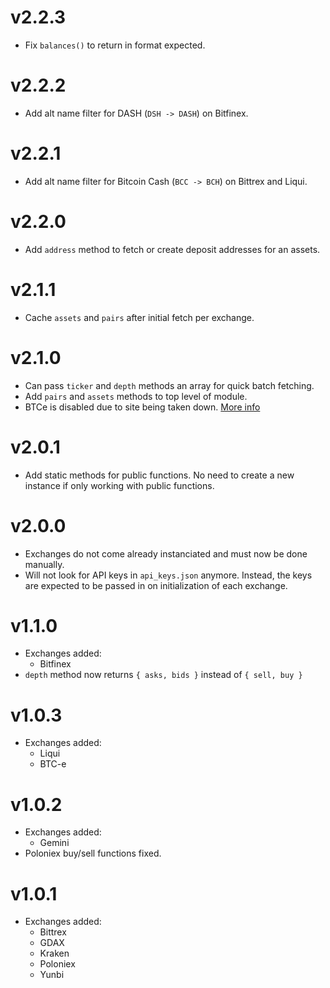 # v2.2.3

* Fix `balances()` to return in format expected.

# v2.2.2

* Add alt name filter for DASH (`DSH -> DASH`) on Bitfinex.

# v2.2.1

* Add alt name filter for Bitcoin Cash (`BCC -> BCH`) on Bittrex and Liqui.

# v2.2.0

* Add `address` method to fetch or create deposit addresses for an assets.

# v2.1.1

* Cache `assets` and `pairs` after initial fetch per exchange.

# v2.1.0

* Can pass `ticker` and `depth` methods an array for quick batch fetching.
* Add `pairs` and `assets` methods to top level of module.
* BTCe is disabled due to site being taken down. [More info](http://www.reuters.com/article/us-greece-russia-arrest-idUSKBN1AB1OP)

# v2.0.1

* Add static methods for public functions. No need to create a new instance if only working with public functions.

# v2.0.0

* Exchanges do not come already instanciated and must now be done manually.
* Will not look for API keys in `api_keys.json` anymore. Instead, the keys are expected to be passed in on initialization of each exchange.

# v1.1.0

* Exchanges added:
  * Bitfinex
* `depth` method now returns `{ asks, bids }` instead of `{ sell, buy }`

# v1.0.3

* Exchanges added:
  * Liqui
  * BTC-e

# v1.0.2

* Exchanges added:
  * Gemini
* Poloniex buy/sell functions fixed.

# v1.0.1

* Exchanges added:
  * Bittrex
  * GDAX
  * Kraken
  * Poloniex
  * Yunbi
